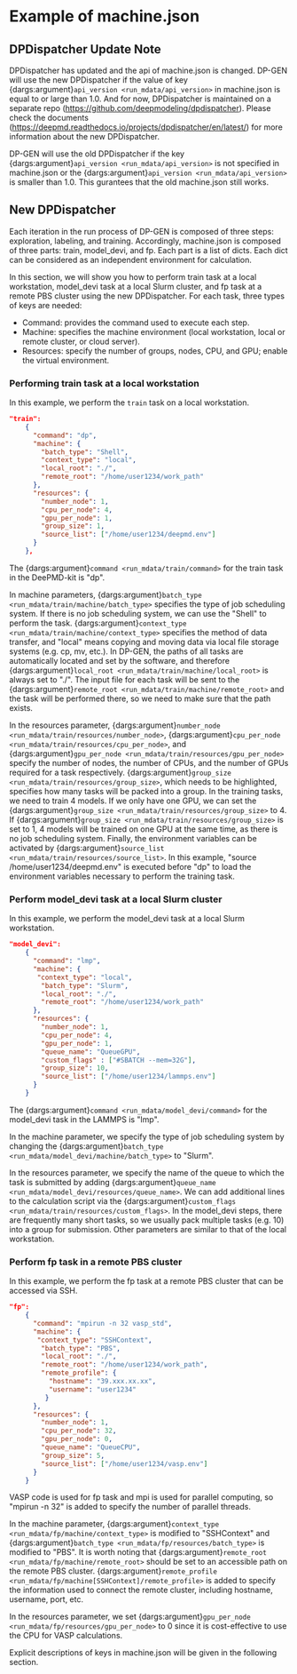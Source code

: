 # Example of machine.json

## DPDispatcher Update Note

DPDispatcher has updated and the api of machine.json is changed. DP-GEN will use the new DPDispatcher if the value of key {dargs:argument}`api_version <run_mdata/api_version>` in machine.json is equal to or large than 1.0. And for now, DPDispatcher is maintained on a separate repo (https://github.com/deepmodeling/dpdispatcher). Please check the documents (https://deepmd.readthedocs.io/projects/dpdispatcher/en/latest/) for more information about the new DPDispatcher. 

DP-GEN will use the old DPDispatcher if the key {dargs:argument}`api_version <run_mdata/api_version>` is not specified in machine.json or the {dargs:argument}`api_version <run_mdata/api_version>` is smaller than 1.0. This gurantees that the old machine.json still works.

## New DPDispatcher

Each iteration in the run process of DP-GEN is composed of three steps: exploration, labeling, and training. Accordingly, machine.json is composed of three parts: train, model_devi, and fp. Each part is a list of dicts. Each dict can be considered as an independent environment for calculation. 

In this section, we will show you how to perform train task at a local workstation, model_devi task at a local Slurm cluster, and fp task at a remote PBS cluster using the new DPDispatcher. For each task, three types of keys are needed:
- Command: provides the command used to execute each step.
- Machine: specifies the machine environment (local workstation, local or remote cluster, or cloud server).
- Resources: specify the number of groups, nodes, CPU, and GPU; enable the virtual environment.

### Performing train task at a local workstation

In this example, we perform the `train` task on a local workstation.

```json
"train":
    {
      "command": "dp",
      "machine": {
        "batch_type": "Shell",
        "context_type": "local",
        "local_root": "./",
        "remote_root": "/home/user1234/work_path"
      },
      "resources": {
        "number_node": 1,
        "cpu_per_node": 4,
        "gpu_per_node": 1,
        "group_size": 1,
        "source_list": ["/home/user1234/deepmd.env"]
      }
    },
```

The {dargs:argument}`command <run_mdata/train/command>` for the train task in the DeePMD-kit is "dp".

In machine parameters, {dargs:argument}`batch_type <run_mdata/train/machine/batch_type>` specifies the type of job scheduling system. If there is no job scheduling system, we can use the "Shell" to perform the task. {dargs:argument}`context_type <run_mdata/train/machine/context_type>` specifies the method of data transfer, and "local" means copying and moving data via local file storage systems (e.g. cp, mv, etc.). In DP-GEN, the paths of all tasks are automatically located and set by the software, and therefore {dargs:argument}`local_root <run_mdata/train/machine/local_root>` is always set to "./". The input file for each task will be sent to the {dargs:argument}`remote_root <run_mdata/train/machine/remote_root>` and the task will be performed there, so we need to make sure that the path exists.

In the resources parameter, {dargs:argument}`number_node <run_mdata/train/resources/number_node>`, {dargs:argument}`cpu_per_node <run_mdata/train/resources/cpu_per_node>`, and {dargs:argument}`gpu_per_node <run_mdata/train/resources/gpu_per_node>` specify the number of nodes, the number of CPUs, and the number of GPUs required for a task respectively. {dargs:argument}`group_size <run_mdata/train/resources/group_size>`, which needs to be highlighted, specifies how many tasks will be packed into a group. In the training tasks, we need to train 4 models. If we only have one GPU, we can set the {dargs:argument}`group_size <run_mdata/train/resources/group_size>` to 4. If {dargs:argument}`group_size <run_mdata/train/resources/group_size>` is set to 1, 4  models will be trained on one GPU at the same time, as there is no job scheduling system. Finally, the environment variables can be activated by {dargs:argument}`source_list <run_mdata/train/resources/source_list>`. In this example, "source /home/user1234/deepmd.env" is executed before "dp" to load the environment variables necessary to perform the training task.

### Perform model_devi task at a local Slurm cluster

In this example, we perform the model_devi task at a local Slurm workstation.

```json
"model_devi":
    {
      "command": "lmp",
      "machine": {
       "context_type": "local",
        "batch_type": "Slurm",
        "local_root": "./",
        "remote_root": "/home/user1234/work_path"
      },
      "resources": {
        "number_node": 1,
        "cpu_per_node": 4,
        "gpu_per_node": 1,
        "queue_name": "QueueGPU",
        "custom_flags" : ["#SBATCH --mem=32G"],
        "group_size": 10,
        "source_list": ["/home/user1234/lammps.env"]
      }
    }
```

The {dargs:argument}`command <run_mdata/model_devi/command>` for the model_devi task in the LAMMPS is "lmp".

In the machine parameter, we specify the type of job scheduling system by changing the {dargs:argument}`batch_type <run_mdata/model_devi/machine/batch_type>` to "Slurm".

In the resources parameter, we specify the name of the queue to which the task is submitted by adding {dargs:argument}`queue_name <run_mdata/model_devi/resources/queue_name>`. We can add additional lines to the calculation script via the {dargs:argument}`custom_flags <run_mdata/train/resources/custom_flags>`. In the model_devi steps, there are frequently many short tasks, so we usually pack multiple tasks (e.g. 10) into a group for submission. Other parameters are similar to that of the local workstation.

### Perform fp task in a remote PBS cluster

In this example, we perform the fp task at a remote PBS cluster that can be accessed via SSH.

```json
"fp":
    {
      "command": "mpirun -n 32 vasp_std",
      "machine": {
       "context_type": "SSHContext",
        "batch_type": "PBS",
        "local_root": "./",
        "remote_root": "/home/user1234/work_path",
        "remote_profile": {
          "hostname": "39.xxx.xx.xx",
          "username": "user1234"
         }
      },
      "resources": {
        "number_node": 1,
        "cpu_per_node": 32,
        "gpu_per_node": 0,
        "queue_name": "QueueCPU",
        "group_size": 5,
        "source_list": ["/home/user1234/vasp.env"]
      }
    }
```

VASP code is used for fp task and mpi is used for parallel computing, so "mpirun -n 32" is added to specify the number of parallel threads.

In the machine parameter, {dargs:argument}`context_type <run_mdata/fp/machine/context_type>` is modified to "SSHContext" and {dargs:argument}`batch_type <run_mdata/fp/resources/batch_type>` is modified to "PBS". It is worth noting that {dargs:argument}`remote_root <run_mdata/fp/machine/remote_root>` should be set to an accessible path on the remote PBS cluster. {dargs:argument}`remote_profile <run_mdata/fp/machine[SSHContext]/remote_profile>` is added to specify the information used to connect the remote cluster, including hostname, username,  port, etc. 

In the resources parameter, we set {dargs:argument}`gpu_per_node <run_mdata/fp/resources/gpu_per_node>` to 0 since it is cost-effective to use the CPU for VASP calculations.

Explicit descriptions of keys in machine.json will be given in the following section.
